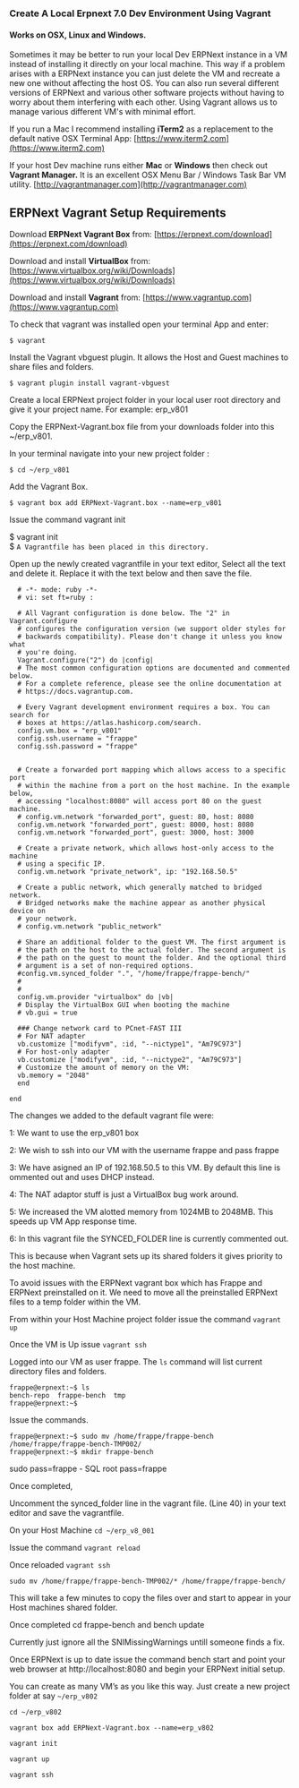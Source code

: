 ### Create A Local Erpnext 7.0 Dev Environment Using Vagrant
#### Works on OSX, Linux and Windows. 

Sometimes it may be better to run your local Dev ERPNext instance in a VM instead of installing it directly on your local machine. This way if a problem arises with a ERPNext instance you can just delete the VM and recreate a new one without affecting the host OS. You can also run several different versions of ERPNext and various other software projects without having to worry about them interfering with each other. Using Vagrant allows us to manage various different VM's with minimal effort.


If you run a Mac I recommend installing **iTerm2** as a replacement to the default native OSX Terminal App: [https://www.iterm2.com](https://www.iterm2.com)


If your host Dev machine runs either **Mac** or **Windows** then check out **Vagrant Manager.** It is an excellent OSX Menu Bar / Windows Task Bar VM utility.
[http://vagrantmanager.com](http://vagrantmanager.com)

## ERPNext Vagrant Setup Requirements

Download **ERPNext Vagrant Box** from:
[https://erpnext.com/download](https://erpnext.com/download)

Download and install **VirtualBox** from:
[https://www.virtualbox.org/wiki/Downloads](https://www.virtualbox.org/wiki/Downloads)

Download and install **Vagrant** from:
[https://www.vagrantup.com](https://www.vagrantup.com)

To check that vagrant was installed open your terminal App and enter:

`$ vagrant`

Install the Vagrant vbguest plugin. It allows the Host and Guest machines to share files and folders.

`$ vagrant plugin install vagrant-vbguest`

Create a local ERPNext project folder in your local user root directory and give it your project name. For example:  erp_v801

Copy the ERPNext-Vagrant.box file from your downloads folder into this ~/erp_v801.

In your terminal navigate into your new project folder :

`$ cd ~/erp_v801`

Add the Vagrant Box.

`$ vagrant box add ERPNext-Vagrant.box --name=erp_v801`

Issue the command vagrant init

$ vagrant init  
$ `A Vagrantfile has been placed in this directory.`

Open up the newly created vagrantfile in your text editor, Select all the text and delete it. Replace it with the text below and then save the file.

```
  # -*- mode: ruby -*-
  # vi: set ft=ruby :

  # All Vagrant configuration is done below. The "2" in Vagrant.configure
  # configures the configuration version (we support older styles for
  # backwards compatibility). Please don't change it unless you know what
  # you're doing.
  Vagrant.configure("2") do |config|
  # The most common configuration options are documented and commented below.
  # For a complete reference, please see the online documentation at
  # https://docs.vagrantup.com.

  # Every Vagrant development environment requires a box. You can search for
  # boxes at https://atlas.hashicorp.com/search.
  config.vm.box = "erp_v801"
  config.ssh.username = "frappe"
  config.ssh.password = "frappe"


  # Create a forwarded port mapping which allows access to a specific port
  # within the machine from a port on the host machine. In the example below,
  # accessing "localhost:8080" will access port 80 on the guest machine.
  # config.vm.network "forwarded_port", guest: 80, host: 8080
  config.vm.network "forwarded_port", guest: 8000, host: 8080
  config.vm.network "forwarded_port", guest: 3000, host: 3000

  # Create a private network, which allows host-only access to the machine
  # using a specific IP.
  config.vm.network "private_network", ip: "192.168.50.5"

  # Create a public network, which generally matched to bridged network.
  # Bridged networks make the machine appear as another physical device on
  # your network.
  # config.vm.network "public_network"

  # Share an additional folder to the guest VM. The first argument is
  # the path on the host to the actual folder. The second argument is
  # the path on the guest to mount the folder. And the optional third
  # argument is a set of non-required options.
  #config.vm.synced_folder ".", "/home/frappe/frappe-bench/"
  #
  #
  config.vm.provider "virtualbox" do |vb|
  # Display the VirtualBox GUI when booting the machine
  # vb.gui = true

  ### Change network card to PCnet-FAST III
  # For NAT adapter
  vb.customize ["modifyvm", :id, "--nictype1", "Am79C973"]
  # For host-only adapter
  vb.customize ["modifyvm", :id, "--nictype2", "Am79C973"]
  # Customize the amount of memory on the VM:
  vb.memory = "2048"
  end

end
```


The changes we added to the default vagrant file were:

1: We want to use the erp_v801 box

2: We wish to ssh into our VM with the username frappe and pass frappe

3: We have asigned an IP of 192.168.50.5 to this VM. By default this line is ommented out and uses DHCP instead.

4: The NAT adaptor stuff is just a VirtualBox bug work around.

5: We increased the VM alotted memory from 1024MB to 2048MB. This speeds up VM App response time.

6: In this vagrant file the SYNCED_FOLDER line is currently commented out.

This is because when Vagrant sets up its shared folders it gives priority to the host machine.

To avoid issues with the ERPNext vagrant box which has Frappe and ERPNext preinstalled on it. We need to move all the preinstalled ERPNext files to a temp folder within the VM. 

From within your Host Machine project folder issue the command `vagrant up`

Once the VM is Up issue `vagrant ssh`

Logged into our VM as user frappe. The `ls` command will list current directory files and folders.

```
frappe@erpnext:~$ ls
bench-repo  frappe-bench  tmp
frappe@erpnext:~$
```
Issue the commands.

```
frappe@erpnext:~$ sudo mv /home/frappe/frappe-bench /home/frappe/frappe-bench-TMP002/ 
frappe@erpnext:~$ mkdir frappe-bench
```

sudo pass=frappe - SQL root pass=frappe

Once completed, 

Uncomment the synced_folder line in the vagrant file. (Line 40) in your text editor and save the vagrantfile.

On your Host Machine `cd ~/erp_v8_001`

Issue the command `vagrant reload`

Once reloaded  `vagrant ssh`

```
sudo mv /home/frappe/frappe-bench-TMP002/* /home/frappe/frappe-bench/
```

This will take a few minutes to copy the files over and start to appear in your Host machines shared folder. 

Once completed cd frappe-bench and bench update

Currently just ignore all the SNIMissingWarnings untill someone finds a fix.

Once ERPNext is up to date issue the command bench start and point your web browser at http://localhost:8080 and begin  your ERPNext initial setup.

You can create as many VM’s as you like this way. Just create a new project folder at say `~/erp_v802`

```
cd ~/erp_v802

vagrant box add ERPNext-Vagrant.box --name=erp_v802

vagrant init

vagrant up

vagrant ssh

```